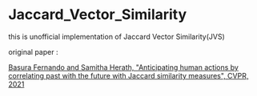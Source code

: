 # Jaccard_Vector_Similarity
this is unofficial implementation of Jaccard Vector Similarity(JVS)

original paper : 

[Basura Fernando and Samitha Herath, "Anticipating human actions by correlating past with the future with Jaccard similarity measures", CVPR, 2021](https://openaccess.thecvf.com/content/CVPR2021/papers/Fernando_Anticipating_Human_Actions_by_Correlating_Past_With_the_Future_With_CVPR_2021_paper.pdf)


